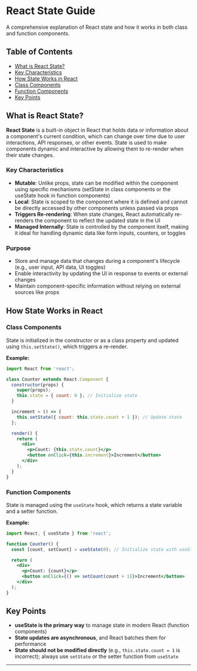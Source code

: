 # React State Guide

A comprehensive explanation of React state and how it works in both class and function components.

## Table of Contents

- [What is React State?](#what-is-react-state)
- [Key Characteristics](#key-characteristics)
- [How State Works in React](#how-state-works-in-react)
- [Class Components](#class-components)
- [Function Components](#function-components)
- [Key Points](#key-points)

## What is React State?

**React State** is a built-in object in React that holds data or information about a component's current condition, which can change over time due to user interactions, API responses, or other events. State is used to make components dynamic and interactive by allowing them to re-render when their state changes.

### Key Characteristics

- **Mutable**: Unlike props, state can be modified within the component using specific mechanisms (setState in class components or the useState hook in function components)
- **Local**: State is scoped to the component where it is defined and cannot be directly accessed by other components unless passed via props
- **Triggers Re-rendering**: When state changes, React automatically re-renders the component to reflect the updated state in the UI
- **Managed Internally**: State is controlled by the component itself, making it ideal for handling dynamic data like form inputs, counters, or toggles

### Purpose

- Store and manage data that changes during a component's lifecycle (e.g., user input, API data, UI toggles)
- Enable interactivity by updating the UI in response to events or external changes
- Maintain component-specific information without relying on external sources like props

## How State Works in React

### Class Components

State is initialized in the constructor or as a class property and updated using `this.setState()`, which triggers a re-render.

**Example:**

```jsx
import React from 'react';

class Counter extends React.Component {
  constructor(props) {
    super(props);
    this.state = { count: 0 }; // Initialize state
  }

  increment = () => {
    this.setState({ count: this.state.count + 1 }); // Update state
  };

  render() {
    return (
      <div>
        <p>Count: {this.state.count}</p>
        <button onClick={this.increment}>Increment</button>
      </div>
    );
  }
}
```

### Function Components

State is managed using the `useState` hook, which returns a state variable and a setter function.

**Example:**

```jsx
import React, { useState } from 'react';

function Counter() {
  const [count, setCount] = useState(0); // Initialize state with useState

  return (
    <div>
      <p>Count: {count}</p>
      <button onClick={() => setCount(count + 1)}>Increment</button>
    </div>
  );
}
```

## Key Points

- **useState is the primary way** to manage state in modern React (function components)
- **State updates are asynchronous**, and React batches them for performance
- **State should not be modified directly** (e.g., `this.state.count = 1` is incorrect); always use `setState` or the setter function from `useState`

---

